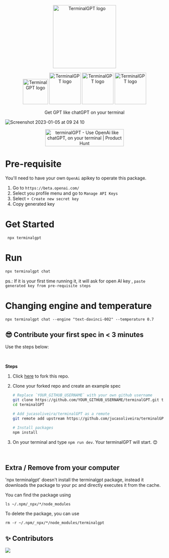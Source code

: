 <p align="center">
  <img width="200" alt="TerminalGPT logo" src="https://user-images.githubusercontent.com/11979969/211214696-7519a871-4981-44a8-8c2d-a1d187839126.png"/>
</p>

<p align="center">
   <img width="80" alt="TerminalGPT logo" src="https://img.shields.io/github/actions/workflow/status/jucasoliveira/terminalGPT/pr.yml"/>
   <img width="100" alt="TerminalGPT logo" src="https://img.shields.io/npm/dt/terminalgpt"/>
   <img width="100" alt="TerminalGPT logo" src="https://img.shields.io/github/contributors/jucasoliveira/terminalGPT"/>
   <img width="100" alt="TerminalGPT logo" src="https://img.shields.io/github/package-json/v/jucasoliveira/terminalGPT"/>
   
</p>

<p align="center">
Get GPT like chatGPT on your terminal
</p>


![Screenshot 2023-01-05 at 09 24 10](https://user-images.githubusercontent.com/11979969/210746185-69722c94-b073-4863-82bc-b662236c8305.png)




<p align="center">
<a href="https://www.producthunt.com/posts/terminalgpt?utm_source=badge-featured&utm_medium=badge&utm_souce=badge-terminalgpt" target="_blank"><img src="https://api.producthunt.com/widgets/embed-image/v1/featured.svg?post_id=373888&theme=light" alt="terminalGPT - Use&#0032;OpenAi&#0032;like&#0032;chatGPT&#0044;&#0032;on&#0032;your&#0032;terminal | Product Hunt" style="width: 250px; height: 54px;" width="250" height="54" /></a>

</p>

# Pre-requisite

You'll need to have your own `OpenAi` apikey to operate this package.

1. Go to `https://beta.openai.com/`
2. Select you profile menu and go to `Manage API Keys`
3. Select `+ Create new secret key`
4. Copy generated key

# Get Started

```
 npx terminalgpt
```

# Run

```bash
npx terminalgpt chat
```

ps.: If it is your first time running it, it will ask for open AI key , `paste generated key from pre-requisite steps`

# Changing engine and temperature

```
npx terminalgpt chat --engine "text-davinci-002" --temperature 0.7
```


## 😎 Contribute your first spec in < 3 minutes

Use the steps below:

<br/>

**Steps**

1. Click [here](https://github.com/jucasoliveira/terminalGPT/fork) to fork this repo.

2. Clone your forked repo and create an example spec

   ```bash
   # Replace `YOUR_GITHUB_USERNAME` with your own github username
   git clone https://github.com/YOUR_GITHUB_USERNAME/terminalGPT.git terminalGPT
   cd terminalGPT

   # Add jucasoliveira/terminalGPT as a remote
   git remote add upstream https://github.com/jucasoliveira/terminalGPT.git

   # Install packages
   npm install


3. On your terminal and type `npm run dev`. Your terminalGPT will start. 😊

<br>

## Extra / Remove from your computer

'npx terminalgpt' doesn't install the terminalgpt package, instead it downloads the package to your pc and directly executes it from the cache.

You can find the package using

```ls ~/.npm/_npx/*/node_modules```

To delete the package, you can use

```rm -r ~/.npm/_npx/*/node_modules/terminalgpt```



## ✨ Contributors

<a href="https://github.com/jucasoliveira/terminalGPT/graphs/contributors">
  <img src="https://contrib.rocks/image?repo=jucasoliveira/terminalGPT" />
</a>
